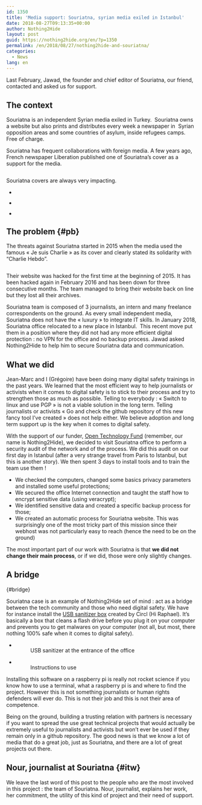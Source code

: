 ```yaml
---
id: 1350
title: 'Media support: Souriatna, syrian media exiled in Istanbul'
date: 2018-08-27T09:13:35+00:00
author: Nothing2Hide
layout: post
guid: https://nothing2hide.org/en/?p=1350
permalink: /en/2018/08/27/nothing2hide-and-souriatna/
categories:
  - News
lang: en
---
```

Last February, Jawad, the founder and chief editor of Souriatna, our friend, contacted and asked us for support.

<!--more-->

## The context  


Souriatna is an independent Syrian media exiled in Turkey.  Souriatna owns a website but also prints and distributes every week a newspaper in  Syrian opposition areas and some countries of asylum, inside refugees camps. Free of charge.  


Souriatna has frequent collaborations with foreign media. A few years ago, French newspaper Liberation published one of Souriatna&rsquo;s cover as a support for the media.<figure class="wp-block-image">

[<img src="https://nothing2hide.org/en/wp-content/uploads/sites/2/2018/08/tk-cover1.jpg" alt="" class="wp-image-1356" srcset="https://nothing2hide.org/en/wp-content/uploads/sites/2/2018/08/tk-cover1.jpg 1200w, https://nothing2hide.org/en/wp-content/uploads/sites/2/2018/08/tk-cover1-207x300.jpg 207w, https://nothing2hide.org/en/wp-content/uploads/sites/2/2018/08/tk-cover1-768x1114.jpg 768w, https://nothing2hide.org/en/wp-content/uploads/sites/2/2018/08/tk-cover1-706x1024.jpg 706w, https://nothing2hide.org/en/wp-content/uploads/sites/2/2018/08/tk-cover1-414x600.jpg 414w, https://nothing2hide.org/en/wp-content/uploads/sites/2/2018/08/tk-cover1-110x160.jpg 110w" sizes="(max-width: 767px) 89vw, (max-width: 1000px) 54vw, (max-width: 1071px) 543px, 580px" />](https://nothing2hide.org/en/wp-content/uploads/sites/2/2018/08/tk-cover1.jpg)</figure> 

Souriatna covers are always very impacting.

<ul class="wp-block-gallery columns-3 is-cropped">
  <li class="blocks-gallery-item">
    <figure><img src="https://nothing2hide.org/en/wp-content/uploads/sites/2/2018/08/tk-cover5.png" alt="" data-id="1360" data-link="https://nothing2hide.org/en/tk-cover5/" class="wp-image-1360" srcset="https://nothing2hide.org/en/wp-content/uploads/sites/2/2018/08/tk-cover5.png 304w, https://nothing2hide.org/en/wp-content/uploads/sites/2/2018/08/tk-cover5-211x300.png 211w, https://nothing2hide.org/en/wp-content/uploads/sites/2/2018/08/tk-cover5-112x160.png 112w" sizes="(max-width: 304px) 100vw, 304px" /></figure>
  </li>
  <li class="blocks-gallery-item">
    <figure><img src="https://nothing2hide.org/en/wp-content/uploads/sites/2/2018/08/tk-cover4.png" alt="" data-id="1359" data-link="https://nothing2hide.org/en/tk-cover4/" class="wp-image-1359" srcset="https://nothing2hide.org/en/wp-content/uploads/sites/2/2018/08/tk-cover4.png 300w, https://nothing2hide.org/en/wp-content/uploads/sites/2/2018/08/tk-cover4-150x150.png 150w, https://nothing2hide.org/en/wp-content/uploads/sites/2/2018/08/tk-cover4-160x160.png 160w, https://nothing2hide.org/en/wp-content/uploads/sites/2/2018/08/tk-cover4-100x100.png 100w" sizes="(max-width: 300px) 100vw, 300px" /></figure>
  </li>
  <li class="blocks-gallery-item">
    <figure><img src="https://nothing2hide.org/en/wp-content/uploads/sites/2/2018/08/tk-cover3.png" alt="" data-id="1358" data-link="https://nothing2hide.org/en/tk-cover3/" class="wp-image-1358" srcset="https://nothing2hide.org/en/wp-content/uploads/sites/2/2018/08/tk-cover3.png 461w, https://nothing2hide.org/en/wp-content/uploads/sites/2/2018/08/tk-cover3-300x201.png 300w, https://nothing2hide.org/en/wp-content/uploads/sites/2/2018/08/tk-cover3-239x160.png 239w" sizes="(max-width: 461px) 100vw, 461px" /></figure>
  </li>
</ul>

## The problem {#pb}

The threats against Souriatna started in 2015 when the media used the famous « Je suis Charlie » as its cover and clearly stated its solidarity with “Charlie Hebdo”.<figure class="wp-block-image">

<img src="https://nothing2hide.org/en/wp-content/uploads/sites/2/2018/08/tk-cover2.jpg" alt="" class="wp-image-1357" srcset="https://nothing2hide.org/en/wp-content/uploads/sites/2/2018/08/tk-cover2.jpg 960w, https://nothing2hide.org/en/wp-content/uploads/sites/2/2018/08/tk-cover2-300x200.jpg 300w, https://nothing2hide.org/en/wp-content/uploads/sites/2/2018/08/tk-cover2-768x511.jpg 768w, https://nothing2hide.org/en/wp-content/uploads/sites/2/2018/08/tk-cover2-600x399.jpg 600w, https://nothing2hide.org/en/wp-content/uploads/sites/2/2018/08/tk-cover2-240x160.jpg 240w" sizes="(max-width: 767px) 89vw, (max-width: 1000px) 54vw, (max-width: 1071px) 543px, 580px" /> </figure> 

Their website was hacked for the first time at the beginning of 2015. It has been hacked again in February 2016 and has been down for three consecutive months. The team managed to bring their website back on line but they lost all their archives.  


Souriatna team is composed of 3 journalists, an intern and many freelance correspondents on the ground. As every small independent media,  Souriatna does not have the « luxury » to integrate IT skills. In January 2018, Souriatna office relocated to a new place in Istanbul.  This recent move put them in a position where they did not had any more efficient digital protection : no VPN for the office and no backup process. Jawad asked Nothing2Hide to help him to secure Souriatna data and communication.  


## What we did

Jean-Marc and I (Grégoire) have been doing many digital safety trainings in the past years. We learned that the most efficient way to help journalists or activists when it comes to digital safety is to stick to their process and try to strengthen those as much as possible. Telling to everybody : « Switch to linux and use PGP » is not a viable solution in the long term. Telling journalists or activists « Go and check the github repository of this new fancy tool I&rsquo;ve created » does not help either. We believe adoption and long term support up is the key when it comes to digital safety.

With the support of our funder, [Open Technology Fund](https://www.opentech.fund/) (remember, our name is Nothing2Hide), we decided to visit Souriatna office to perform a security audit of the network and of the process. We did this audit on our first day in Istanbul (after a very strange travel from Paris to Istanbul, but this is another story). We then spent 3 days to install tools and to train the team use them !  


  * We checked the computers, changed some basics privacy parameters and installed some useful protections;
  * We secured the office Internet connection and taught the staff how to encrypt sensitive data (using veracrypt);
  * We identified sensitive data and created a specific backup process for those;
  * We created an automatic process for Souriatna website. This was surprisingly one of the most tricky part of this mission since their webhost was not particularly easy to reach (hence the need to be on the ground)  
    

The most important part of our work with Souriatna is that **we did not change their main process**, or if we did, those were only slightly changes.

## A bridge  
 {#bridge}

Souriatna case is an example of Nothing2Hide set of mind : act as a bridge between the tech community and those who need digital safety. We have for instance install the [USB sanitizer box](https://www.circl.lu/projects/CIRCLean/) created by Circl (Hi Raphael). It&rsquo;s basically a box that cleans a flash drive before you plug it on your computer and prevents you to get malwares on your computer (not all, but most, there nothing 100% safe when it comes to digital safety).

<ul class="wp-block-gallery columns-1 is-cropped" id="usbsanitizer">
  <li class="blocks-gallery-item">
    <figure><a href="https://nothing2hide.org/en/wp-content/uploads/sites/2/2018/08/IMG_2953.jpg"><img src="https://nothing2hide.org/en/wp-content/uploads/sites/2/2018/08/IMG_2953.jpg" alt="" data-id="1368" data-link="https://nothing2hide.org/en/?attachment_id=1368" class="wp-image-1368" srcset="https://nothing2hide.org/en/wp-content/uploads/sites/2/2018/08/IMG_2953.jpg 1200w, https://nothing2hide.org/en/wp-content/uploads/sites/2/2018/08/IMG_2953-300x225.jpg 300w, https://nothing2hide.org/en/wp-content/uploads/sites/2/2018/08/IMG_2953-768x576.jpg 768w, https://nothing2hide.org/en/wp-content/uploads/sites/2/2018/08/IMG_2953-1024x768.jpg 1024w, https://nothing2hide.org/en/wp-content/uploads/sites/2/2018/08/IMG_2953-600x450.jpg 600w, https://nothing2hide.org/en/wp-content/uploads/sites/2/2018/08/IMG_2953-213x160.jpg 213w" sizes="(max-width: 767px) 89vw, (max-width: 1000px) 54vw, (max-width: 1071px) 543px, 580px" /></a><figcaption>USB sanitizer at the entrance of the office </figcaption></figure>
  </li>
  <li class="blocks-gallery-item">
    <figure><a href="https://nothing2hide.org/en/wp-content/uploads/sites/2/2018/08/tk-sanitizer1.jpg"><img src="https://nothing2hide.org/en/wp-content/uploads/sites/2/2018/08/tk-sanitizer1.jpg" alt="" data-id="1364" data-link="https://nothing2hide.org/en/tk-sanitizer1/" class="wp-image-1364" srcset="https://nothing2hide.org/en/wp-content/uploads/sites/2/2018/08/tk-sanitizer1.jpg 1200w, https://nothing2hide.org/en/wp-content/uploads/sites/2/2018/08/tk-sanitizer1-300x225.jpg 300w, https://nothing2hide.org/en/wp-content/uploads/sites/2/2018/08/tk-sanitizer1-768x576.jpg 768w, https://nothing2hide.org/en/wp-content/uploads/sites/2/2018/08/tk-sanitizer1-1024x768.jpg 1024w, https://nothing2hide.org/en/wp-content/uploads/sites/2/2018/08/tk-sanitizer1-600x450.jpg 600w, https://nothing2hide.org/en/wp-content/uploads/sites/2/2018/08/tk-sanitizer1-213x160.jpg 213w" sizes="(max-width: 767px) 89vw, (max-width: 1000px) 54vw, (max-width: 1071px) 543px, 580px" /></a><figcaption>Instructions to use</figcaption></figure>
  </li>
</ul>

Installing this software on a raspberry pi is really not rocket science if you know how to use a terminal, what a raspberry pi is and where to find the project. However this is not something journalists or human rights defenders will ever do. This is not their job and this is not their area of competence.

Being on the ground, building a trusting relation with partners is necessary if you want to spread the use great technical projects that would actually be extremely useful to journalists and activists but won&rsquo;t ever be used if they remain only in a github repository. The good news is that we know a lot of media that do a great job, just as Souriatna, and there are a lot of great projects out there.

## Nour, journalist at Souriatna {#itw}

We leave the last word of this post to the people who are the most involved in this project : the team of Souriatna. Nour, journalist, explains her work, her commitment, the utility of this kind of project and their need of support.<figure class="wp-block-embed-soundcloud wp-block-embed is-type-rich is-provider-soundcloud"> </figure>
